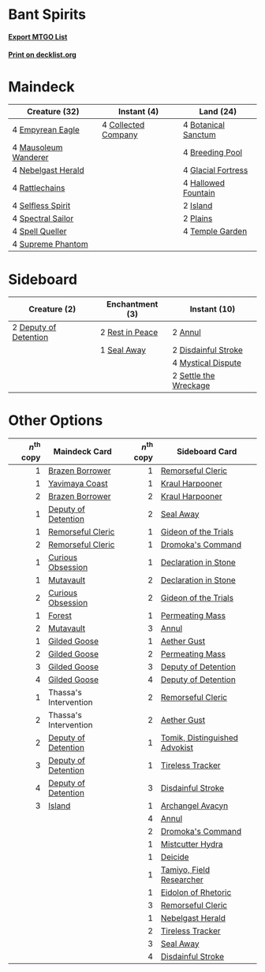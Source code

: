 # Bant Spirits

#### [Export MTGO List](../collection/Bant%20Spirits/Bant%20Spirits.txt)
#### [Print on decklist.org](http://decklist.org/?deckmain=4%09Botanical%20Sanctum%0A4%09Breeding%20Pool%0A4%09Collected%20Company%0A4%09Empyrean%20Eagle%0A4%09Glacial%20Fortress%0A4%09Hallowed%20Fountain%0A2%09Island%0A4%09Mausoleum%20Wanderer%0A4%09Nebelgast%20Herald%0A2%09Plains%0A4%09Rattlechains%0A4%09Selfless%20Spirit%0A4%09Spectral%20Sailor%0A4%09Spell%20Queller%0A4%09Supreme%20Phantom%0A4%09Temple%20Garden&deckside=2%09Annul%0A2%09Deputy%20of%20Detention%0A2%09Disdainful%20Stroke%0A4%09Mystical%20Dispute%0A2%09Rest%20in%20Peace%0A1%09Seal%20Away%0A2%09Settle%20the%20Wreckage)
# Maindeck

|                                         Creature (32)                                         |                                         Instant (4)                                          |                                          Land (24)                                           |
|-----------------------------------------------------------------------------------------------|----------------------------------------------------------------------------------------------|----------------------------------------------------------------------------------------------|
|4 [Empyrean Eagle](http://gatherer.wizards.com/Pages/Card/Details.aspx?multiverseid=466962)    |4 [Collected Company](http://gatherer.wizards.com/Pages/Card/Details.aspx?multiverseid=394519)|4 [Botanical Sanctum](http://gatherer.wizards.com/Pages/Card/Details.aspx?multiverseid=417817)|
|4 [Mausoleum Wanderer](http://gatherer.wizards.com/Pages/Card/Details.aspx?multiverseid=414364)|                                                                                              |4 [Breeding Pool](http://gatherer.wizards.com/Pages/Card/Details.aspx?multiverseid=97088)     |
|4 [Nebelgast Herald](http://gatherer.wizards.com/Pages/Card/Details.aspx?multiverseid=414366)  |                                                                                              |4 [Glacial Fortress](http://gatherer.wizards.com/Pages/Card/Details.aspx?multiverseid=190562) |
|4 [Rattlechains](http://gatherer.wizards.com/Pages/Card/Details.aspx?multiverseid=409824)      |                                                                                              |4 [Hallowed Fountain](http://gatherer.wizards.com/Pages/Card/Details.aspx?multiverseid=97071) |
|4 [Selfless Spirit](http://gatherer.wizards.com/Pages/Card/Details.aspx?multiverseid=414332)   |                                                                                              |2 [Island](http://gatherer.wizards.com/Pages/Card/Details.aspx?multiverseid=439857)           |
|4 [Spectral Sailor](http://gatherer.wizards.com/Pages/Card/Details.aspx?multiverseid=466830)   |                                                                                              |2 [Plains](http://gatherer.wizards.com/Pages/Card/Details.aspx?multiverseid=439856)           |
|4 [Spell Queller](http://gatherer.wizards.com/Pages/Card/Details.aspx?multiverseid=414494)     |                                                                                              |4 [Temple Garden](http://gatherer.wizards.com/Pages/Card/Details.aspx?multiverseid=405112)    |
|4 [Supreme Phantom](http://gatherer.wizards.com/Pages/Card/Details.aspx?multiverseid=447212)   |                                                                                              |                                                                                              |


# Sideboard

|                                          Creature (2)                                          |                                     Enchantment (3)                                      |                                          Instant (10)                                          |
|------------------------------------------------------------------------------------------------|------------------------------------------------------------------------------------------|------------------------------------------------------------------------------------------------|
|2 [Deputy of Detention](http://gatherer.wizards.com/Pages/Card/Details.aspx?multiverseid=457309)|2 [Rest in Peace](http://gatherer.wizards.com/Pages/Card/Details.aspx?multiverseid=442021)|2 [Annul](http://gatherer.wizards.com/Pages/Card/Details.aspx?multiverseid=45976)               |
|                                                                                                |1 [Seal Away](http://gatherer.wizards.com/Pages/Card/Details.aspx?multiverseid=442919)    |2 [Disdainful Stroke](http://gatherer.wizards.com/Pages/Card/Details.aspx?multiverseid=420705)  |
|                                                                                                |                                                                                          |4 [Mystical Dispute](http://gatherer.wizards.com/Pages/Card/Details.aspx?multiverseid=473020)   |
|                                                                                                |                                                                                          |2 [Settle the Wreckage](http://gatherer.wizards.com/Pages/Card/Details.aspx?multiverseid=435186)|


# Other Options

|*n*<sup>th</sup> copy|                                        Maindeck Card                                         |*n*<sup>th</sup> copy|                                             Sideboard Card                                             |
|--------------------:|----------------------------------------------------------------------------------------------|--------------------:|--------------------------------------------------------------------------------------------------------|
|                    1|[Brazen Borrower](http://gatherer.wizards.com/Pages/Card/Details.aspx?multiverseid=473001)    |                    1|[Remorseful Cleric](http://gatherer.wizards.com/Pages/Card/Details.aspx?multiverseid=447169)            |
|                    1|[Yavimaya Coast](http://gatherer.wizards.com/Pages/Card/Details.aspx?multiverseid=129810)     |                    1|[Kraul Harpooner](http://gatherer.wizards.com/Pages/Card/Details.aspx?multiverseid=452886)              |
|                    2|[Brazen Borrower](http://gatherer.wizards.com/Pages/Card/Details.aspx?multiverseid=473001)    |                    2|[Kraul Harpooner](http://gatherer.wizards.com/Pages/Card/Details.aspx?multiverseid=452886)              |
|                    1|[Deputy of Detention](http://gatherer.wizards.com/Pages/Card/Details.aspx?multiverseid=457309)|                    2|[Seal Away](http://gatherer.wizards.com/Pages/Card/Details.aspx?multiverseid=442919)                    |
|                    1|[Remorseful Cleric](http://gatherer.wizards.com/Pages/Card/Details.aspx?multiverseid=447169)  |                    1|[Gideon of the Trials](http://gatherer.wizards.com/Pages/Card/Details.aspx?multiverseid=426716)         |
|                    2|[Remorseful Cleric](http://gatherer.wizards.com/Pages/Card/Details.aspx?multiverseid=447169)  |                    1|[Dromoka's Command](http://gatherer.wizards.com/Pages/Card/Details.aspx?multiverseid=394558)            |
|                    1|[Curious Obsession](http://gatherer.wizards.com/Pages/Card/Details.aspx?multiverseid=439692)  |                    1|[Declaration in Stone](http://gatherer.wizards.com/Pages/Card/Details.aspx?multiverseid=409750)         |
|                    1|[Mutavault](http://gatherer.wizards.com/Pages/Card/Details.aspx?multiverseid=370733)          |                    2|[Declaration in Stone](http://gatherer.wizards.com/Pages/Card/Details.aspx?multiverseid=409750)         |
|                    2|[Curious Obsession](http://gatherer.wizards.com/Pages/Card/Details.aspx?multiverseid=439692)  |                    2|[Gideon of the Trials](http://gatherer.wizards.com/Pages/Card/Details.aspx?multiverseid=426716)         |
|                    1|[Forest](http://gatherer.wizards.com/Pages/Card/Details.aspx?multiverseid=439860)             |                    1|[Permeating Mass](http://gatherer.wizards.com/Pages/Card/Details.aspx?multiverseid=414467)              |
|                    2|[Mutavault](http://gatherer.wizards.com/Pages/Card/Details.aspx?multiverseid=370733)          |                    3|[Annul](http://gatherer.wizards.com/Pages/Card/Details.aspx?multiverseid=45976)                         |
|                    1|[Gilded Goose](http://gatherer.wizards.com/Pages/Card/Details.aspx?multiverseid=473122)       |                    1|[Aether Gust](http://gatherer.wizards.com/Pages/Card/Details.aspx?multiverseid=466796)                  |
|                    2|[Gilded Goose](http://gatherer.wizards.com/Pages/Card/Details.aspx?multiverseid=473122)       |                    2|[Permeating Mass](http://gatherer.wizards.com/Pages/Card/Details.aspx?multiverseid=414467)              |
|                    3|[Gilded Goose](http://gatherer.wizards.com/Pages/Card/Details.aspx?multiverseid=473122)       |                    3|[Deputy of Detention](http://gatherer.wizards.com/Pages/Card/Details.aspx?multiverseid=457309)          |
|                    4|[Gilded Goose](http://gatherer.wizards.com/Pages/Card/Details.aspx?multiverseid=473122)       |                    4|[Deputy of Detention](http://gatherer.wizards.com/Pages/Card/Details.aspx?multiverseid=457309)          |
|                    1|Thassa's Intervention                                                                         |                    2|[Remorseful Cleric](http://gatherer.wizards.com/Pages/Card/Details.aspx?multiverseid=447169)            |
|                    2|Thassa's Intervention                                                                         |                    2|[Aether Gust](http://gatherer.wizards.com/Pages/Card/Details.aspx?multiverseid=466796)                  |
|                    2|[Deputy of Detention](http://gatherer.wizards.com/Pages/Card/Details.aspx?multiverseid=457309)|                    1|[Tomik, Distinguished Advokist](http://gatherer.wizards.com/Pages/Card/Details.aspx?multiverseid=460961)|
|                    3|[Deputy of Detention](http://gatherer.wizards.com/Pages/Card/Details.aspx?multiverseid=457309)|                    1|[Tireless Tracker](http://gatherer.wizards.com/Pages/Card/Details.aspx?multiverseid=409997)             |
|                    4|[Deputy of Detention](http://gatherer.wizards.com/Pages/Card/Details.aspx?multiverseid=457309)|                    3|[Disdainful Stroke](http://gatherer.wizards.com/Pages/Card/Details.aspx?multiverseid=420705)            |
|                    3|[Island](http://gatherer.wizards.com/Pages/Card/Details.aspx?multiverseid=439857)             |                    1|[Archangel Avacyn](http://gatherer.wizards.com/Pages/Card/Details.aspx?multiverseid=409741)             |
|                     |                                                                                              |                    4|[Annul](http://gatherer.wizards.com/Pages/Card/Details.aspx?multiverseid=45976)                         |
|                     |                                                                                              |                    2|[Dromoka's Command](http://gatherer.wizards.com/Pages/Card/Details.aspx?multiverseid=394558)            |
|                     |                                                                                              |                    1|[Mistcutter Hydra](http://gatherer.wizards.com/Pages/Card/Details.aspx?multiverseid=373727)             |
|                     |                                                                                              |                    1|[Deicide](http://gatherer.wizards.com/Pages/Card/Details.aspx?multiverseid=380395)                      |
|                     |                                                                                              |                    1|[Tamiyo, Field Researcher](http://gatherer.wizards.com/Pages/Card/Details.aspx?multiverseid=414495)     |
|                     |                                                                                              |                    1|[Eidolon of Rhetoric](http://gatherer.wizards.com/Pages/Card/Details.aspx?multiverseid=380409)          |
|                     |                                                                                              |                    3|[Remorseful Cleric](http://gatherer.wizards.com/Pages/Card/Details.aspx?multiverseid=447169)            |
|                     |                                                                                              |                    1|[Nebelgast Herald](http://gatherer.wizards.com/Pages/Card/Details.aspx?multiverseid=414366)             |
|                     |                                                                                              |                    2|[Tireless Tracker](http://gatherer.wizards.com/Pages/Card/Details.aspx?multiverseid=409997)             |
|                     |                                                                                              |                    3|[Seal Away](http://gatherer.wizards.com/Pages/Card/Details.aspx?multiverseid=442919)                    |
|                     |                                                                                              |                    4|[Disdainful Stroke](http://gatherer.wizards.com/Pages/Card/Details.aspx?multiverseid=420705)            |

